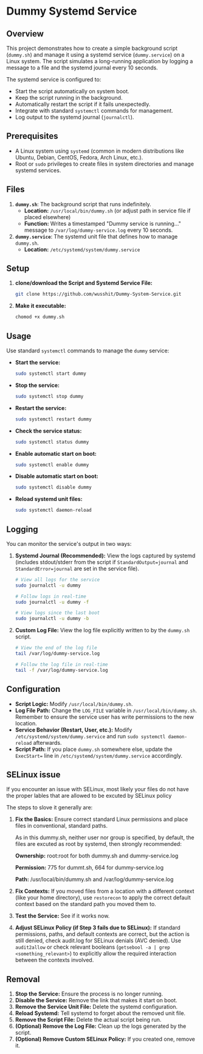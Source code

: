 # Dummy Systemd Service
## Overview

This project demonstrates how to create a simple background script (`dummy.sh`) and manage it using a systemd service (`dummy.service`) on a Linux system. The script simulates a long-running application by logging a message to a file and the systemd journal every 10 seconds.

The systemd service is configured to:
*   Start the script automatically on system boot.
*   Keep the script running in the background.
*   Automatically restart the script if it fails unexpectedly.
*   Integrate with standard `systemctl` commands for management.
*   Log output to the systemd journal (`journalctl`).

## Prerequisites

*   A Linux system using `systemd` (common in modern distributions like Ubuntu, Debian, CentOS, Fedora, Arch Linux, etc.).
*   Root or `sudo` privileges to create files in system directories and manage systemd services.

## Files

1.  **`dummy.sh`**: The background script that runs indefinitely.
    *   **Location:** `/usr/local/bin/dummy.sh` (or adjust path in service file if placed elsewhere)
    *   **Function:** Writes a timestamped "Dummy service is running..." message to `/var/log/dummy-service.log` every 10 seconds.
2.  **`dummy.service`**: The systemd unit file that defines how to manage `dummy.sh`.
    *   **Location:** `/etc/systemd/system/dummy.service`

## Setup

1.  **clone/download the Script and Systemd Service File:**
    ```bash
    git clone https://github.com/wusshit/Dummy-System-Service.git
    ```
2.  **Make it executable:**
    ```bash
    chomod +x dummy.sh
    ```

## Usage

Use standard `systemctl` commands to manage the `dummy` service:

*   **Start the service:**
    ```bash
    sudo systemctl start dummy
    ```
*   **Stop the service:**
    ```bash
    sudo systemctl stop dummy
    ```
*   **Restart the service:**
    ```bash
    sudo systemctl restart dummy
    ```
*   **Check the service status:**
    ```bash
    sudo systemctl status dummy
    ```
*   **Enable automatic start on boot:**
    ```bash
    sudo systemctl enable dummy
    ```
*   **Disable automatic start on boot:**
    ```bash
    sudo systemctl disable dummy
    ```
*   **Reload systemd unit files:**
    ```bash
    sudo systemctl daemon-reload
    ```
    
## Logging

You can monitor the service's output in two ways:

1.  **Systemd Journal (Recommended):**
    View the logs captured by systemd (includes stdout/stderr from the script if `StandardOutput=journal` and `StandardError=journal` are set in the service file).
    ```bash
    # View all logs for the service
    sudo journalctl -u dummy

    # Follow logs in real-time
    sudo journalctl -u dummy -f

    # View logs since the last boot
    sudo journalctl -u dummy -b
    ```

2.  **Custom Log File:**
    View the log file explicitly written to by the `dummy.sh` script.
    ```bash
    # View the end of the log file
    tail /var/log/dummy-service.log

    # Follow the log file in real-time
    tail -f /var/log/dummy-service.log
    ```

## Configuration

*   **Script Logic:** Modify `/usr/local/bin/dummy.sh`.
*   **Log File Path:** Change the `LOG_FILE` variable in `/usr/local/bin/dummy.sh`. Remember to ensure the service user has write permissions to the new location.
*   **Service Behavior (Restart, User, etc.):** Modify `/etc/systemd/system/dummy.service` and run `sudo systemctl daemon-reload` afterwards.
*   **Script Path:** If you place `dummy.sh` somewhere else, update the `ExecStart=` line in `/etc/systemd/system/dummy.service` accordingly.

## SELinux issue
If you encounter an issue with SELinux, most likely your files do not have the proper lables that are allowed to be excuted by SELinux policy

The steps to slove it generally are:

1.   **Fix the Basics:** Ensure correct standard Linux permissions and place files in conventional, standard paths.
   
     As in this dummy.sh, neither user nor group is specified, by default, the files are excuted as root by systemd, then strongly recommended:
     
     **Ownership:** root:root for both dummy.sh and dummy-service.log
     
     **Permission:** 775 for dummt.sh, 664 for dummy-service.log
     
     **Path:** /usr/local/bin/dummy.sh and /var/log/dummy-service.log
     
3.   **Fix Contexts:** If you moved files from a location with a different context (like your home directory), use `restorecon` to apply the correct default context based on the standard path you moved them to.
4.   **Test the Service:** See if it works now.
5.   **Adjust SELinux Policy (if Step 3 fails due to SELinux):** If standard permissions, paths, and default contexts are correct, but the action is still denied, check audit.log for SELinux denials (AVC denied). Use `audit2allow` or check relevant booleans (`getsebool -a | grep <something_relevant>`) to explicitly allow the required interaction between the contexts involved.

## Removal
1.   **Stop the Service:** Ensure the process is no longer running.
2.   **Disable the Service:** Remove the link that makes it start on boot.
3.   **Remove the Service Unit File:** Delete the systemd configuration.
4.   **Reload Systemd:** Tell systemd to forget about the removed unit file.
5.   **Remove the Script File:** Delete the actual script being run.
6.   **(Optional) Remove the Log File:** Clean up the logs generated by the script.
7.   **(Optional) Remove Custom SELinux Policy:** If you created one, remove it.
